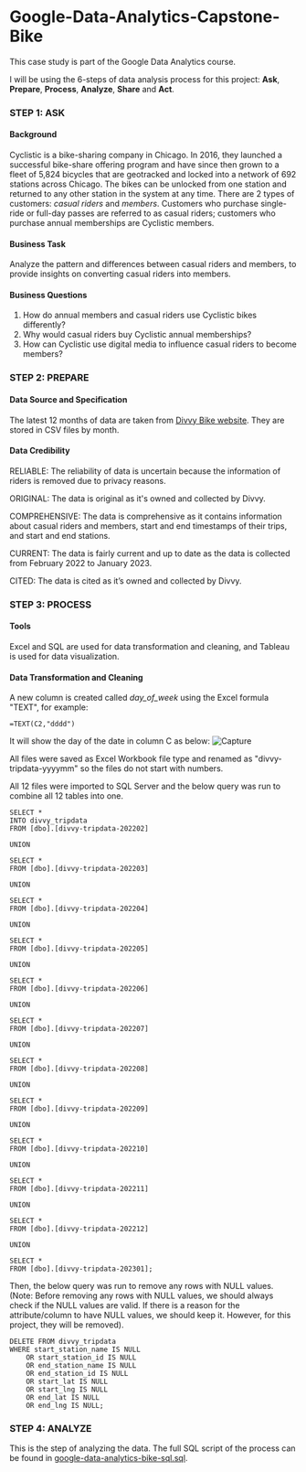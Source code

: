 # Google-Data-Analytics-Capstone-Bike

This case study is part of the Google Data Analytics course.

I will be using the 6-steps of data analysis process for this project: **Ask**, **Prepare**, **Process**, **Analyze**, **Share** and **Act**.


### ****STEP 1: ASK****

#### ****Background****
Cyclistic is a bike-sharing company in Chicago. In 2016, they launched a successful bike-share offering program and have since then grown to a fleet of 5,824 bicycles that are geotracked and locked into a network of 692 stations across Chicago. The bikes can be unlocked from one station and returned to any other station in the system at any time. There are 2 types of customers: *casual riders* and *members*. Customers who purchase single-ride or full-day passes are referred to as casual riders; customers who purchase annual memberships are Cyclistic members.

#### ****Business Task****
Analyze the pattern and differences between casual riders and members, to provide insights on converting casual riders into members.

#### ****Business Questions****
1. How do annual members and casual riders use Cyclistic bikes differently?
2. Why would casual riders buy Cyclistic annual memberships?
3. How can Cyclistic use digital media to influence casual riders to become members?


### ****STEP 2: PREPARE****

#### ****Data Source and Specification****
The latest 12 months of data are taken from [Divvy Bike website](https://divvy-tripdata.s3.amazonaws.com/index.html). They are stored in CSV files by month.

#### ****Data Credibility****
RELIABLE: The reliability of data is uncertain because the information of riders is removed due to privacy reasons.

ORIGINAL: The data is original as it's owned and collected by Divvy.

COMPREHENSIVE: The data is comprehensive as it contains information about casual riders and members, start and end timestamps of their trips, and start and end stations.

CURRENT: The data is fairly current and up to date as the data is collected from February 2022 to January 2023.

CITED: The data is cited as it’s owned and collected by Divvy.


### ****STEP 3: PROCESS****

#### ****Tools****
Excel and SQL are used for data transformation and cleaning, and Tableau is used for data visualization.

#### ****Data Transformation and Cleaning****
A new column is created called *day_of_week* using the Excel formula "TEXT", for example:
```
=TEXT(C2,"dddd")
```
It will show the day of the date in column C as below:
![Capture](https://user-images.githubusercontent.com/127185901/224466667-4fe4497f-96b7-4844-a1ba-37bd1a14b87f.PNG)

All files were saved as Excel Workbook file type and renamed as "divvy-tripdata-yyyymm" so the files do not start with numbers.

All 12 files were imported to SQL Server and the below query was run to combine all 12 tables into one.
```
SELECT *
INTO divvy_tripdata
FROM [dbo].[divvy-tripdata-202202]

UNION

SELECT *
FROM [dbo].[divvy-tripdata-202203]

UNION

SELECT *
FROM [dbo].[divvy-tripdata-202204]

UNION

SELECT *
FROM [dbo].[divvy-tripdata-202205]

UNION

SELECT *
FROM [dbo].[divvy-tripdata-202206]

UNION

SELECT *
FROM [dbo].[divvy-tripdata-202207]

UNION

SELECT *
FROM [dbo].[divvy-tripdata-202208]

UNION

SELECT *
FROM [dbo].[divvy-tripdata-202209]

UNION

SELECT *
FROM [dbo].[divvy-tripdata-202210]

UNION

SELECT *
FROM [dbo].[divvy-tripdata-202211]

UNION

SELECT *
FROM [dbo].[divvy-tripdata-202212]

UNION

SELECT *
FROM [dbo].[divvy-tripdata-202301];
```
Then, the below query was run to remove any rows with NULL values. (Note: Before removing any rows with NULL values, we should always check if the NULL values are valid. If there is a reason for the attribute/column to have NULL values, we should keep it. However, for this project, they will be removed).
```
DELETE FROM divvy_tripdata
WHERE start_station_name IS NULL
	OR start_station_id IS NULL
	OR end_station_name IS NULL
	OR end_station_id IS NULL
	OR start_lat IS NULL
	OR start_lng IS NULL
	OR end_lat IS NULL
	OR end_lng IS NULL;
```

### ****STEP 4: ANALYZE****

This is the step of analyzing the data. The full SQL script of the process can be found in [google-data-analytics-bike-sql.sql]().

